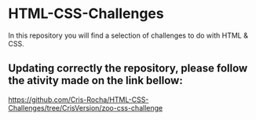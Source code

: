 # HTML-CSS-Challenges

In this repository you will find a selection of challenges to do with HTML & CSS.


## Updating correctly the repository, please follow the ativity made on the link bellow:

https://github.com/Cris-Rocha/HTML-CSS-Challenges/tree/CrisVersion/zoo-css-challenge
